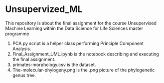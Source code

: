 # Unsupervized_ML
This repository is about the final assignment for the course Unsupervised Machine Learning within the Data Science for Life Sciences master programme

1. PCA.py script is a helper class performing Principle Component Analysis.
2. Final_Assignment_UML.ipynb is the notebook describing and executing the final assignment.
3. primates-morphology.csv is the dataset.
4. The-molecular-phylogeny.png is the .png picture of the phylogenetic genus tree.
